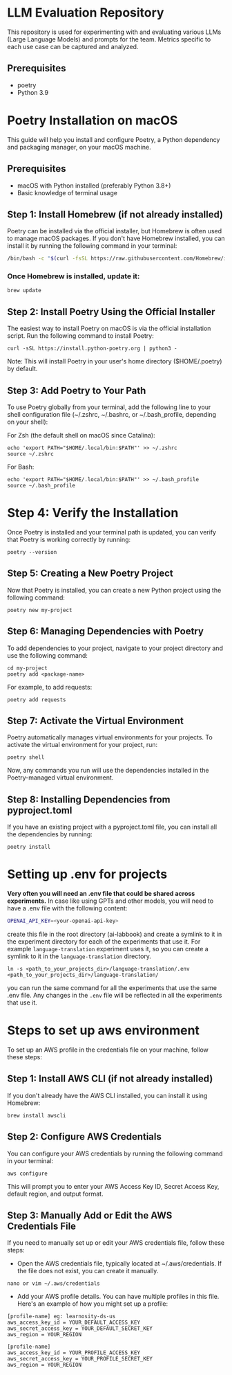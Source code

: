# LLM Evaluation Repository
This repository is used for experimenting with and evaluating various LLMs (Large Language Models) and prompts for the team. Metrics specific to each use case can be captured and analyzed.

## Prerequisites
* poetry
* Python 3.9


# Poetry Installation on macOS

This guide will help you install and configure Poetry, a Python dependency and packaging manager, on your macOS machine.

## Prerequisites

- macOS with Python installed (preferably Python 3.8+)
- Basic knowledge of terminal usage

## Step 1: Install Homebrew (if not already installed)

Poetry can be installed via the official installer, but Homebrew is often used to manage macOS packages. If you don't have Homebrew installed, you can install it by running the following command in your terminal:

```bash
/bin/bash -c "$(curl -fsSL https://raw.githubusercontent.com/Homebrew/install/HEAD/install.sh)"
```
### Once Homebrew is installed, update it:
```
brew update
```

## Step 2: Install Poetry Using the Official Installer
The easiest way to install Poetry on macOS is via the official installation script. Run the following command to install Poetry:
```
curl -sSL https://install.python-poetry.org | python3 -
```
Note: This will install Poetry in your user's home directory ($HOME/.poetry) by default.

## Step 3: Add Poetry to Your Path
To use Poetry globally from your terminal, add the following line to your shell configuration file (~/.zshrc, ~/.bashrc, or ~/.bash_profile, depending on your shell):

For Zsh (the default shell on macOS since Catalina):
```
echo 'export PATH="$HOME/.local/bin:$PATH"' >> ~/.zshrc
source ~/.zshrc
```
For Bash:
```
echo 'export PATH="$HOME/.local/bin:$PATH"' >> ~/.bash_profile
source ~/.bash_profile
```

# Step 4: Verify the Installation
Once Poetry is installed and your terminal path is updated, you can verify that Poetry is working correctly by running:

```
poetry --version

```
##  Step 5: Creating a New Poetry Project
Now that Poetry is installed, you can create a new Python project using the following command:
```
poetry new my-project
```
## Step 6: Managing Dependencies with Poetry
To add dependencies to your project, navigate to your project directory and use the following command:
```
cd my-project
poetry add <package-name>
```

For example, to add requests:
```
poetry add requests
```

## Step 7: Activate the Virtual Environment
Poetry automatically manages virtual environments for your projects. To activate the virtual environment for your project, run:
```
poetry shell
```
Now, any commands you run will use the dependencies installed in the Poetry-managed virtual environment.

## Step 8: Installing Dependencies from pyproject.toml
If you have an existing project with a pyproject.toml file, you can install all the dependencies by running:
```
poetry install
```

# Setting up .env for projects

**Very often you will need an .env file that could be shared across experiments.**
In case like using GPTs and other models, you will need to have a .env file with the following content:
```bash
OPENAI_API_KEY=<your-openai-api-key>
```
create this file in the root directory  (ai-labbook) and create a symlink to it in the experiment directory for each of the experiments that use it.
For example `language-translation` experiment uses it, so you can create a symlink to it in the `language-translation` directory.
```shell
ln -s <path_to_your_projects_dir>/language-translation/.env <path_to_your_projects_dir>/language-translation/
```
you can run the same command for all the experiments that use the same .env file. Any changes in the `.env` file will be reflected in all the experiments that use it.

# Steps to set up aws environment


To set up an AWS profile in the credentials file on your machine, follow these steps:

## Step 1: Install AWS CLI (if not already installed)
If you don't already have the AWS CLI installed, you can install it using Homebrew:
```
brew install awscli
```
## Step 2: Configure AWS Credentials
You can configure your AWS credentials by running the following command in your terminal:

```
aws configure
```
This will prompt you to enter your AWS Access Key ID, Secret Access Key, default region, and output format.

## Step 3: Manually Add or Edit the AWS Credentials File
If you need to manually set up or edit your AWS credentials file, follow these steps:

- Open the AWS credentials file, typically located at ~/.aws/credentials. If the file does not exist, you can create it manually.

``` 
nano or vim ~/.aws/credentials
```
- Add your AWS profile details. You can have multiple profiles in this file. Here's an example of how you might set up a profile:
```
[profile-name] eg: learnosity-ds-us
aws_access_key_id = YOUR_DEFAULT_ACCESS_KEY
aws_secret_access_key = YOUR_DEFAULT_SECRET_KEY
aws_region = YOUR_REGION

[profile-name]
aws_access_key_id = YOUR_PROFILE_ACCESS_KEY
aws_secret_access_key = YOUR_PROFILE_SECRET_KEY
aws_region = YOUR_REGION
```